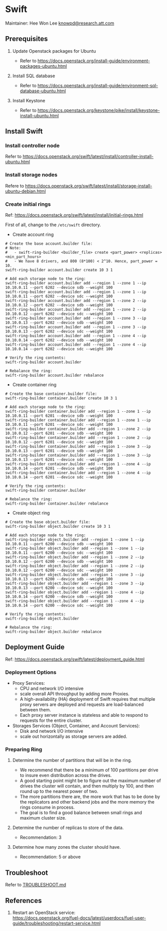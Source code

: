 Swift
=====
Maintainer: Hee Won Lee <knowpd@research.att.com>

## Prerequisites
1. Update Openstack packages for Ubuntu  
   - Refer to <https://docs.openstack.org/install-guide/environment-packages-ubuntu.html>

2. Install SQL database  
   - Refer to <https://docs.openstack.org/install-guide/environment-sql-database-ubuntu.html>

3. Install Keystone  
   - Refer to <https://docs.openstack.org/keystone/pike/install/keystone-install-ubuntu.html>

## Install Swift

### Install controller node
Refer to <https://docs.openstack.org/swift/latest/install/controller-install-ubuntu.html>

### Install storage nodes
Refere to <https://docs.openstack.org/swift/latest/install/storage-install-ubuntu-debian.html>

### Create initial rings
Ref: <https://docs.openstack.org/swift/latest/install/initial-rings.html>  

First of all, change to the `/etc/swift` directory.  

* Create account ring
```
# Create the base account.builder file:
# Note:
#   - swift-ring-builder <builder_file> create <part_power> <replicas> <min_part_hours>
#   - We have 8 drivers, and 800 (8*100) < 2^10. Hence, part_power = 10.  
swift-ring-builder account.builder create 10 3 1

# Add each storage node to the ring:
swift-ring-builder account.builder add --region 1 --zone 1 --ip 10.10.0.11 --port 6202 --device sdb --weight 100
swift-ring-builder account.builder add --region 1 --zone 1 --ip 10.10.0.11 --port 6202 --device sdc --weight 100
swift-ring-builder account.builder add --region 1 --zone 2 --ip 10.10.0.12 --port 6202 --device sdb --weight 100
swift-ring-builder account.builder add --region 1 --zone 2 --ip 10.10.0.12 --port 6202 --device sdc --weight 100
swift-ring-builder account.builder add --region 1 --zone 3 --ip 10.10.0.13 --port 6202 --device sdb --weight 100
swift-ring-builder account.builder add --region 1 --zone 3 --ip 10.10.0.13 --port 6202 --device sdc --weight 100
swift-ring-builder account.builder add --region 1 --zone 4 --ip 10.10.0.14 --port 6202 --device sdb --weight 100
swift-ring-builder account.builder add --region 1 --zone 4 --ip 10.10.0.14 --port 6202 --device sdc --weight 100

# Verify the ring contents:
swift-ring-builder account.builder

# Rebalance the ring:
swift-ring-builder account.builder rebalance
```

* Create container ring
```
# Create the base container.builder file:
swift-ring-builder container.builder create 10 3 1

# Add each storage node to the ring:
swift-ring-builder container.builder add --region 1 --zone 1 --ip 10.10.0.11 --port 6201 --device sdb --weight 100
swift-ring-builder container.builder add --region 1 --zone 1 --ip 10.10.0.11 --port 6201 --device sdc --weight 100
swift-ring-builder container.builder add --region 1 --zone 2 --ip 10.10.0.12 --port 6201 --device sdb --weight 100
swift-ring-builder container.builder add --region 1 --zone 2 --ip 10.10.0.12 --port 6201 --device sdc --weight 100
swift-ring-builder container.builder add --region 1 --zone 3 --ip 10.10.0.13 --port 6201 --device sdb --weight 100
swift-ring-builder container.builder add --region 1 --zone 3 --ip 10.10.0.13 --port 6201 --device sdc --weight 100
swift-ring-builder container.builder add --region 1 --zone 4 --ip 10.10.0.14 --port 6201 --device sdb --weight 100
swift-ring-builder container.builder add --region 1 --zone 4 --ip 10.10.0.14 --port 6201 --device sdc --weight 100

# Verify the ring contents:
swift-ring-builder container.builder

# Rebalance the ring:
swift-ring-builder container.builder rebalance
```

* Create object ring
```
# Create the base object.builder file:
swift-ring-builder object.builder create 10 3 1

# Add each storage node to the ring:
swift-ring-builder object.builder add --region 1 --zone 1 --ip 10.10.0.11 --port 6200 --device sdb --weight 100
swift-ring-builder object.builder add --region 1 --zone 1 --ip 10.10.0.11 --port 6200 --device sdc --weight 100
swift-ring-builder object.builder add --region 1 --zone 2 --ip 10.10.0.12 --port 6200 --device sdb --weight 100
swift-ring-builder object.builder add --region 1 --zone 2 --ip 10.10.0.12 --port 6200 --device sdc --weight 100
swift-ring-builder object.builder add --region 1 --zone 3 --ip 10.10.0.13 --port 6200 --device sdb --weight 100
swift-ring-builder object.builder add --region 1 --zone 3 --ip 10.10.0.13 --port 6200 --device sdc --weight 100
swift-ring-builder object.builder add --region 1 --zone 4 --ip 10.10.0.14 --port 6200 --device sdb --weight 100
swift-ring-builder object.builder add --region 1 --zone 4 --ip 10.10.0.14 --port 6200 --device sdc --weight 100

# Verify the ring contents:
swift-ring-builder object.builder

# Rebalance the ring:
swift-ring-builder object.builder rebalance
```

## Deployment Guide
Ref: <https://docs.openstack.org/swift/latest/deployment_guide.html>

### Deployment Options
* Proxy Services:  
   - CPU and network I/O intensive
   - scale overall API throughput by adding more Proxies.
   - A high-availability (HA) deployment of Swift requires that multiple proxy servers are deployed and requests are load-balanced between them. 
   - Each proxy server instance is stateless and able to respond to requests for the entire cluster.
* Storages Services (Object, Container, and Account Services): 
   - Disk and network I/O intensive
   - scale out horizontally as storage servers are added.

### Preparing Ring
1. Determine the number of partitions that will be in the ring.
   - We recommend that there be a minimum of 100 partitions per drive to insure even distribution across the drives.
   - A good starting point might be to figure out the maximum number of drives the cluster will contain, and then multiply by 100, and then round up to the nearest power of two.
   - The more partitions there are, the more work that has to be done by the replicators and other backend jobs and the more memory the rings consume in process. 
   - The goal is to find a good balance between small rings and maximum cluster size.

2. Determine the number of replicas to store of the data. 
   - Recommendation: 3
3. Determine how many zones the cluster should have. 
   - Recommendation: 5 or above

## Troubleshoot   

Refer to [TROUBLESHOOT.md](./TROUBLESHOOT.md)

## References  
1. Restart an OpenStack service:  
<https://docs.openstack.org/fuel-docs/latest/userdocs/fuel-user-guide/troubleshooting/restart-service.html>

